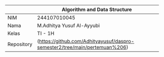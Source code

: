 |  | Algorithm and Data Structure |
|--|--|
| NIM |   244107010045|
| Nama |  M.Adhitya Yusuf Al-Ayyubi |
| Kelas | TI - 1H |
| Repository | (https://github.com/Adhityayusuf/daspro-semester2/tree/main/pertemuan%206) |